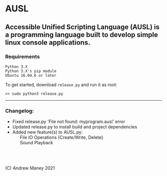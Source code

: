 # AUSL
Accessible Unified Scripting Language (AUSL) is a programming language built to develop simple linux console applications.
---
### Requirements
```
Python 3.X
Python 3.X's pip module
Ubuntu 16.04.6 or later
```

To get started, download 
```release.py```
and run it as root:

```>> sudo python3 release.py```

---

### Changelog:
- Fixed release.py 'File not found: myprogram.ausl' error
- Updated release.py to install build and project dependencies
- Added new feature(s) to AUSL.py:<br>
&nbsp;&nbsp;&nbsp;&nbsp;&nbsp;&nbsp;File IO Operations {Create/Write, Delete}<br>
&nbsp;&nbsp;&nbsp;&nbsp;&nbsp;&nbsp;Sound Playback

<br><br><br>(C) Andrew Maney 2021
